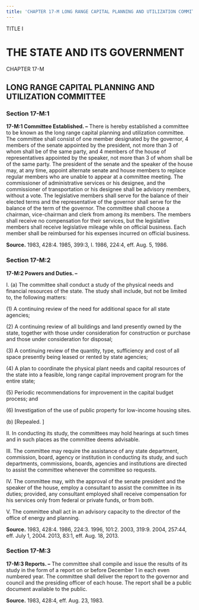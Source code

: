```yaml
---
title: 'CHAPTER 17-M LONG RANGE CAPITAL PLANNING AND UTILIZATION COMMITTEE'
---
```


TITLE I
                                             
THE STATE AND ITS GOVERNMENT
============================

CHAPTER 17-M
                                             
LONG RANGE CAPITAL PLANNING AND UTILIZATION COMMITTEE
-----------------------------------------------------

### Section 17-M:1

 **17-M:1 Committee Established. –** There is hereby established a
committee to be known as the long range capital planning and utilization
committee. The committee shall consist of one member designated by the
governor, 4 members of the senate appointed by the president, not more
than 3 of whom shall be of the same party, and 4 members of the house of
representatives appointed by the speaker, not more than 3 of whom shall
be of the same party. The president of the senate and the speaker of the
house may, at any time, appoint alternate senate and house members to
replace regular members who are unable to appear at a committee meeting.
The commissioner of administrative services or his designee, and the
commissioner of transportation or his designee shall be advisory
members, without a vote. The legislative members shall serve for the
balance of their elected terms and the representative of the governor
shall serve for the balance of the term of the governor. The committee
shall choose a chairman, vice-chairman and clerk from among its members.
The members shall receive no compensation for their services, but the
legislative members shall receive legislative mileage while on official
business. Each member shall be reimbursed for his expenses incurred on
official business.

**Source.** 1983, 428:4. 1985, 399:3, I. 1986, 224:4, eff. Aug. 5, 1986.

### Section 17-M:2

 **17-M:2 Powers and Duties. –**
                                             
 I. (a) The committee shall conduct a study of the physical needs and
financial resources of the state. The study shall include, but not be
limited to, the following matters:
                                             
 (1) A continuing review of the need for additional space for
all state agencies;
                                             
 (2) A continuing review of all buildings and land presently
owned by the state, together with those under consideration for
construction or purchase and those under consideration for disposal;
                                             
 (3) A continuing review of the quantity, type, sufficiency and
cost of all space presently being leased or rented by state agencies;
                                             
 (4) A plan to coordinate the physical plant needs and capital
resources of the state into a feasible, long range capital improvement
program for the entire state;
                                             
 (5) Periodic recommendations for improvement in the capital
budget process; and
                                             
 (6) Investigation of the use of public property for low-income
housing sites.
                                             
 (b) 
                                             [Repealed.
                                             ]
                                             
 II. In conducting its study, the committees may hold hearings at
such times and in such places as the committee deems advisable.
                                             
 III. The committee may require the assistance of any state
department, commission, board, agency or institution in conducting its
study, and such departments, commissions, boards, agencies and
institutions are directed to assist the committee whenever the committee
so requests.
                                             
 IV. The committee may, with the approval of the senate president and
the speaker of the house, employ a consultant to assist the committee in
its duties; provided, any consultant employed shall receive compensation
for his services only from federal or private funds, or from both.
                                             
 V. The committee shall act in an advisory capacity to the director
of the office of energy and planning.

**Source.** 1983, 428:4. 1986, 224:3. 1996, 101:2. 2003, 319:9. 2004,
257:44, eff. July 1, 2004. 2013, 83:1, eff. Aug. 18, 2013.

### Section 17-M:3

 **17-M:3 Reports. –** The committee shall compile and issue the
results of its study in the form of a report on or before December 1 in
each even numbered year. The committee shall deliver the report to the
governor and council and the presiding officer of each house. The report
shall be a public document available to the public.

**Source.** 1983, 428:4, eff. Aug. 23, 1983.
